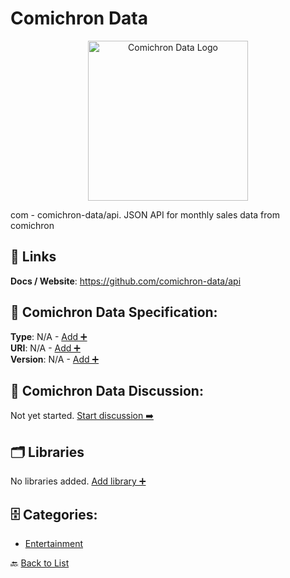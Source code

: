 # Comichron Data
<p align="center">
    <img width="256" src="https://raw.githubusercontent.com/apis-list/apis-list/main/apis/comichron-data/logo_256x256.png" alt="Comichron Data Logo"/>
</p>
com - comichron-data/api. JSON API for monthly sales data from comichron

##  🔗 Links
**Docs / Website**: https://github.com/comichron-data/api

## 🧬 Comichron Data Specification:
**Type**: N/A - [Add ➕](https://github.com/apis-list/apis-list/edit/main/apis.yaml#L4030)  
**URI**: N/A - [Add ➕](https://github.com/apis-list/apis-list/edit/main/apis.yaml#L4030)  
**Version**: N/A - [Add ➕](https://github.com/apis-list/apis-list/edit/main/apis.yaml#L4030)

## 💬 Comichron Data Discussion:
Not yet started. [Start discussion ➡️](https://github.com/apis-list/apis-list/discussions/new)

## 🗂️ Libraries

No libraries added. [Add library ➕](https://github.com/apis-list/apis-list/edit/main/apis.yaml#L4030)    


## 🗄️ Categories:
- [Entertainment](https://github.com/apis-list/apis-list#entertainment-)

🔙  [Back to List](https://github.com/apis-list/apis-list)
